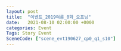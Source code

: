 ```yaml
---
layout: post
title:  "이벤트_2019여름_0화_오프닝"
date:   2021-08-10 02:00:00 +0000
categories: Event
Tags: Story Event
SceneCode: ["scene_evt190627_cp0_q1_s10"]
---
```


